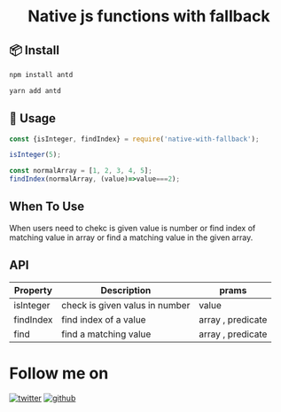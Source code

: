 <h1 align="center">Native js functions with fallback</h1>

## 📦 Install

```bash
npm install antd
```

```bash
yarn add antd
```

## 🔨 Usage

```js
const {isInteger, findIndex} = require('native-with-fallback');

isInteger(5);

const normalArray = [1, 2, 3, 4, 5];
findIndex(normalArray, (value)=>value===2);
```

## When To Use

When users need to chekc is given value is number or find index of matching value in array or find a matching value in the given array.

## API

| Property | Description | prams |
| --- | --- | --- |
| isInteger | check is given valus in number| value |
| findIndex | find index of a value| array , predicate |
| find | find a matching value| array , predicate |

[twitterurl]: http://i.imgur.com/tXSoThF.png (twitter icon with padding)
[githuburl]: http://i.imgur.com/0o48UoR.png (github icon with padding)

[1]: https://twitter.com/Rajeshkumar_kgm
[2]: https://github.com/Rajesh-kumar-r

# Follow me on
[![twitter][twitterurl]][1] [![github][githuburl]][2]